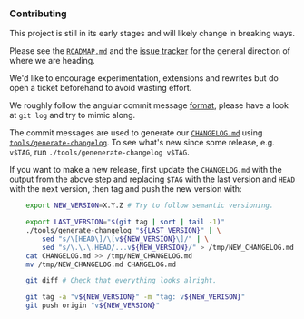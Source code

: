 ### Contributing

This project is still in its early stages and will likely change in breaking
ways.

Please see the [`ROADMAP.md`](ROADMAP.md) and the [issue
tracker](https://github.com/symbiont-io/detsys-testkit/issues) for the general
direction of where we are heading.

We'd like to encourage experimentation, extensions and rewrites but do open a
ticket beforehand to avoid wasting effort.

We roughly follow the angular commit message
[format](https://github.com/conventional-changelog/conventional-changelog/blob/a5505865ff3dd710cf757f50530e73ef0ca641da/conventions/angular.md),
please have a look at `git log` and try to mimic along.

The commit messages are used to generate our [`CHANGELOG.md`](CHANGELOG.md)
using [`tools/generate-changelog`](tools/generate-changelog). To see what's new
since some release, e.g. `v$TAG`, run `./tools/genenerate-changelog v$TAG`.

If you want to make a new release, first update the `CHANGELOG.md` with the
output from the above step and replacing `$TAG` with the last version and `HEAD`
with the next version, then tag and push the new version with:

```bash
    export NEW_VERSION=X.Y.Z # Try to follow semantic versioning.

    export LAST_VERSION="$(git tag | sort | tail -1)"
    ./tools/generate-changelog "${LAST_VERSION}" | \
        sed "s/\[HEAD\]/\[v${NEW_VERSION}\]/" | \
        sed "s/\.\.\.HEAD/...v${NEW_VERSION}/" > /tmp/NEW_CHANGELOG.md
    cat CHANGELOG.md >> /tmp/NEW_CHANGELOG.md
    mv /tmp/NEW_CHANGELOG.md CHANGELOG.md

    git diff # Check that everything looks alright.

    git tag -a "v${NEW_VERSION}" -m "tag: v${NEW_VERISON}"
    git push origin "v${NEW_VERSION}"
```
